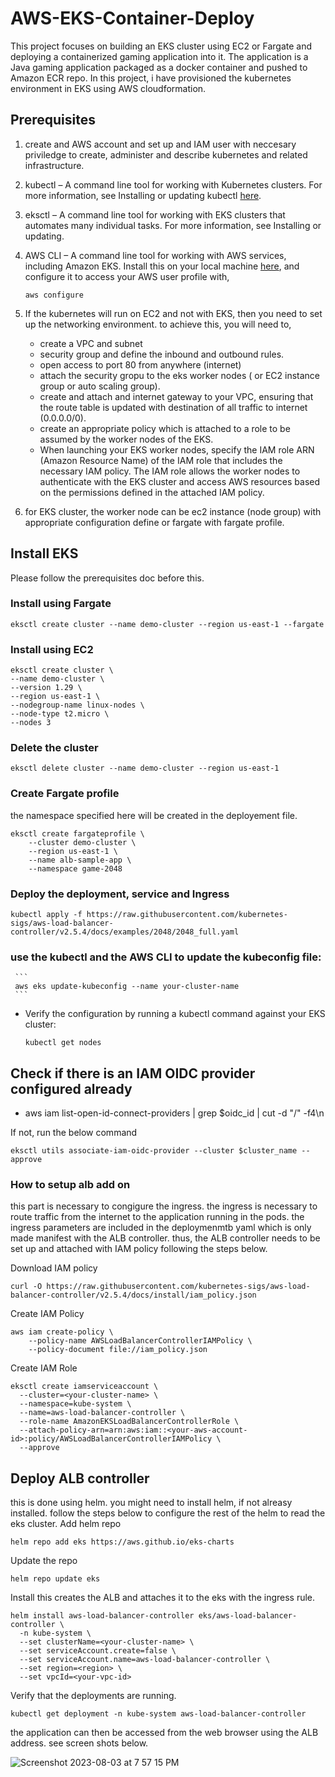 # AWS-EKS-Container-Deploy
This project focuses on building an EKS cluster using EC2 or Fargate and deploying a containerized gaming application into it.
The application is a Java gaming application packaged as a docker container and pushed to Amazon ECR repo. In this project, i have provisioned the kubernetes environment in EKS using AWS cloudformation.

## Prerequisites 
  1. create and AWS account and set up and IAM user with neccesary priviledge to create, administer and describe kubernetes and related infrastructure.
  2. kubectl – A command line tool for working with Kubernetes clusters. For more information, see Installing or updating kubectl [here](https://kubernetes.io/docs/tasks/tools/install-kubectl/).
  3. eksctl – A command line tool for working with EKS clusters that automates many individual tasks. For more information, see Installing or updating. 
  4. AWS CLI – A command line tool for working with AWS services, including Amazon EKS. Install this on your local machine [here](https://docs.aws.amazon.com/cli/latest/userguide/cli-configure-quickstart.html), and configure it to access your AWS user profile with,
     ```
     aws configure
     ```
  5. If the kubernetes will run on EC2 and not with EKS, then you need to set up the networking environment. to achieve this, you will need to,
     * create a VPC and subnet
     * security group and define the inbound and outbound rules.
     * open access to port 80 from anywhere (internet)
     * attach the security gropu to the eks worker nodes ( or EC2 instance group or auto scaling group).
     * create and attach and internet gateway to your VPC, ensuring that the route table is updated with destination of all traffic to internet (0.0.0.0/0).
     * create an appropriate policy which is attached to a role to be assumed by the worker nodes of the EKS.
     * When launching your EKS worker nodes, specify the IAM role ARN (Amazon Resource Name) of the IAM role that includes the necessary IAM policy. The IAM role allows the worker nodes to authenticate with the EKS cluster and access AWS resources based on the permissions defined in the attached IAM policy.
    
  6. for EKS cluster, the worker node can be ec2 instance (node group) with appropriate configuration define or fargate with fargate profile.

## Install EKS

Please follow the prerequisites doc before this.

### Install using Fargate

```
eksctl create cluster --name demo-cluster --region us-east-1 --fargate
```

### Install using EC2

```
eksctl create cluster \
--name demo-cluster \       
--version 1.29 \
--region us-east-1 \
--nodegroup-name linux-nodes \
--node-type t2.micro \
--nodes 3
```

### Delete the cluster

```
eksctl delete cluster --name demo-cluster --region us-east-1
```
### Create Fargate profile
the namespace specified here will be created in the deployement file. 

```
eksctl create fargateprofile \
    --cluster demo-cluster \
    --region us-east-1 \
    --name alb-sample-app \
    --namespace game-2048
```

### Deploy the deployment, service and Ingress

```
kubectl apply -f https://raw.githubusercontent.com/kubernetes-sigs/aws-load-balancer-controller/v2.5.4/docs/examples/2048/2048_full.yaml
```
### use the kubectl and the AWS CLI to update the kubeconfig file:
     ```
     aws eks update-kubeconfig --name your-cluster-name
     ```
   - Verify the configuration by running a kubectl command against your EKS cluster:
     ```
     kubectl get nodes
     ```

## Check if there is an IAM OIDC provider configured already

- aws iam list-open-id-connect-providers | grep $oidc_id | cut -d "/" -f4\n 

If not, run the below command

```
eksctl utils associate-iam-oidc-provider --cluster $cluster_name --approve
```



### How to setup alb add on
this part is necessary to congigure the ingress. the ingress is necessary to route traffic from the internet to the application running in the pods. the ingress parameters are included in the deploymenmtb yaml which is only made manifest with the ALB controller. thus, the ALB controller needs to be set up and attached with IAM policy following the steps below.

Download IAM policy

```
curl -O https://raw.githubusercontent.com/kubernetes-sigs/aws-load-balancer-controller/v2.5.4/docs/install/iam_policy.json
```

Create IAM Policy

```
aws iam create-policy \
    --policy-name AWSLoadBalancerControllerIAMPolicy \
    --policy-document file://iam_policy.json
```

Create IAM Role

```
eksctl create iamserviceaccount \
  --cluster=<your-cluster-name> \
  --namespace=kube-system \
  --name=aws-load-balancer-controller \
  --role-name AmazonEKSLoadBalancerControllerRole \
  --attach-policy-arn=arn:aws:iam::<your-aws-account-id>:policy/AWSLoadBalancerControllerIAMPolicy \
  --approve
```

## Deploy ALB controller
this is done using helm. you might need to install helm, if not alreasy installed. follow the steps below to configure the rest of the helm to read the eks cluster. 
Add helm repo

```
helm repo add eks https://aws.github.io/eks-charts
```

Update the repo

```
helm repo update eks
```

Install
this creates the ALB and attaches it to the eks with the ingress rule.
```
helm install aws-load-balancer-controller eks/aws-load-balancer-controller \            
  -n kube-system \
  --set clusterName=<your-cluster-name> \
  --set serviceAccount.create=false \
  --set serviceAccount.name=aws-load-balancer-controller \
  --set region=<region> \
  --set vpcId=<your-vpc-id>
```

Verify that the deployments are running.

```
kubectl get deployment -n kube-system aws-load-balancer-controller
```


the application can then be accessed from the web browser using the ALB address. see screen shots below. 


![Screenshot 2023-08-03 at 7 57 15 PM](https://github.com/iam-veeramalla/aws-devops-zero-to-hero/assets/43399466/93b06a9f-67f9-404f-b0ad-18e3095b7353)



     
